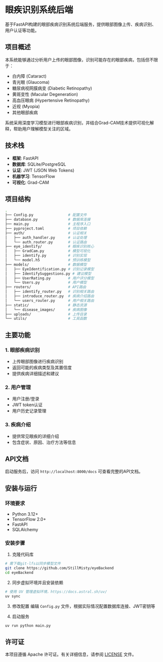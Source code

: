 # 眼疾识别系统后端

基于FastAPI构建的眼部疾病识别系统后端服务，提供眼部图像上传、疾病识别、用户认证等功能。

## 项目概述

本系统能够通过分析用户上传的眼部图像，识别可能存在的眼部疾病，包括但不限于：

- 白内障 (Cataract)
- 青光眼 (Glaucoma)
- 糖尿病视网膜病变 (Diabetic Retinopathy)
- 黄斑变性 (Macular Degeneration)
- 高血压眼病 (Hypertensive Retinopathy)
- 近视 (Myopia)
- 其他眼部疾病

系统采用深度学习模型进行眼部疾病识别，并结合Grad-CAM技术提供可视化解释，帮助用户理解模型关注的区域。

## 技术栈

- **框架**: FastAPI
- **数据库**: SQLite/PostgreSQL
- **认证**: JWT (JSON Web Tokens)
- **机器学习**: TensorFlow
- **可视化**: Grad-CAM

## 项目结构

``` bash
.
├── Config.py                # 配置文件
├── database.py              # 数据库连接
├── main.py                  # 主程序入口
├── pyproject.toml           # 项目依赖
├── auth/                    # 认证相关
│   ├── auth_handler.py      # 认证处理
│   └── auth_router.py       # 认证路由
├── eye_identify/            # 眼疾识别核心
│   ├── GradCam.py           # 模型可视化
│   ├── identify.py          # 识别实现
│   └── model.h5             # 预训练模型
├── models/                  # 数据模型
│   ├── EyeIdentification.py # 识别记录模型
│   ├── IdentifySuggestions.py # 建议模型
│   ├── UserRating.py        # 用户评分模型
│   └── Users.py             # 用户模型
├── routers/                 # API路由
│   ├── identify_router.py   # 识别相关路由
│   ├── introduce_router.py  # 疾病介绍路由
│   └── users_router.py      # 用户相关路由
├── static/                  # 静态资源
│   └── disease_images/      # 疾病图像
├── uploads/                 # 上传目录
└── utils/                   # 工具函数
```

## 主要功能

### 1. 眼部疾病识别

- 上传眼部图像进行疾病识别
- 返回可能的疾病类型及其置信度
- 提供疾病详细描述和建议

### 2. 用户管理

- 用户注册/登录
- JWT token认证
- 用户历史记录管理

### 3. 疾病介绍

- 提供常见眼疾的详细介绍
- 包含症状、原因、治疗方法等信息

## API文档

启动服务后，访问 `http://localhost:8000/docs` 可查看完整的API文档。

## 安装与运行

### 环境要求

- Python 3.12+
- TensorFlow 2.0+
- FastAPI
- SQLAlchemy

### 安装步骤

1. 克隆代码库

```bash
# 需下载git-lfs以同步模型文件
git clone https://github.com/StillMisty/eyeBackend
cd eyeBackend
```

2. 同步虚拟环境并且安装依赖

```bash
# 使用 UV 管理虚拟环境，https://docs.astral.sh/uv/
uv sync
```

3. 修改配置
编辑 `Config.py` 文件，根据实际情况配置数据库连接、JWT密钥等

4. 启动服务

```bash
uv run python main.py
```

## 许可证

本项目遵循 Apache 许可证。有关详细信息，请参阅 [LICENSE](LICENSE) 文件。
